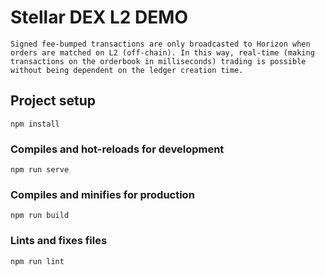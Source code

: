 # Stellar DEX L2 DEMO
```
Signed fee-bumped transactions are only broadcasted to Horizon when orders are matched on L2 (off-chain). In this way, real-time (making transactions on the orderbook in milliseconds) trading is possible without being dependent on the ledger creation time.
```

## Project setup
```
npm install
```

### Compiles and hot-reloads for development
```
npm run serve
```

### Compiles and minifies for production
```
npm run build
```

### Lints and fixes files
```
npm run lint
```
